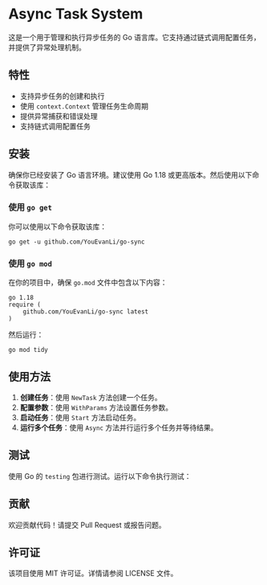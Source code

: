# Async Task System

这是一个用于管理和执行异步任务的 Go 语言库。它支持通过链式调用配置任务，并提供了异常处理机制。

## 特性

- 支持异步任务的创建和执行
- 使用 `context.Context` 管理任务生命周期
- 提供异常捕获和错误处理
- 支持链式调用配置任务

## 安装

确保你已经安装了 Go 语言环境。建议使用 Go 1.18 或更高版本。然后使用以下命令获取该库：

### 使用 `go get`

你可以使用以下命令获取该库：

    go get -u github.com/YouEvanLi/go-sync


### 使用 `go mod`

在你的项目中，确保 `go.mod` 文件中包含以下内容：

    go 1.18
    require (
        github.com/YouEvanLi/go-sync latest
    )

然后运行：
    
    go mod tidy

## 使用方法

1. **创建任务**：使用 `NewTask` 方法创建一个任务。
2. **配置参数**：使用 `WithParams` 方法设置任务参数。
3. **启动任务**：使用 `Start` 方法启动任务。
4. **运行多个任务**：使用 `Async` 方法并行运行多个任务并等待结果。

## 测试

使用 Go 的 `testing` 包进行测试。运行以下命令执行测试：



## 贡献

欢迎贡献代码！请提交 Pull Request 或报告问题。

## 许可证

该项目使用 MIT 许可证。详情请参阅 LICENSE 文件。
